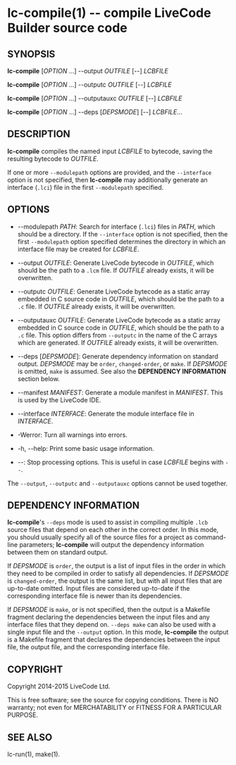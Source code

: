 lc-compile(1) -- compile LiveCode Builder source code
=====================================================

## SYNOPSIS

**lc-compile** [_OPTION_ ...] --output _OUTFILE_ [--] _LCBFILE_

**lc-compile** [_OPTION_ ...] --outputc _OUTFILE_ [--] _LCBFILE_

**lc-compile** [_OPTION_ ...] --outputauxc _OUTFILE_ [--] _LCBFILE_

**lc-compile** [_OPTION_ ...] --deps [_DEPSMODE_] [--] _LCBFILE_...

## DESCRIPTION

**lc-compile** compiles the named input _LCBFILE_ to bytecode, saving the
resulting bytecode to _OUTFILE_.

If one or more `--modulepath` options are provided, and the `--interface` option
is not specified, then **lc-compile** may additionally generate an interface
(`.lci`) file in the first `--modulepath` specified.

## OPTIONS

* --modulepath _PATH_:
  Search for interface (`.lci`) files in _PATH_, which should be a directory.
  If the `--interface` option is not specified, then the first `--modulepath`
  option specified determines the directory in which an interface file may be
  created for _LCBFILE_.

* --output _OUTFILE_:
  Generate LiveCode bytecode in _OUTFILE_, which should be the path to a `.lcm`
  file.  If _OUTFILE_ already exists, it will be overwritten.

* --outputc _OUTFILE_:
  Generate LiveCode bytecode as a static array embedded in C source code in
  _OUTFILE_, which should be the path to a `.c` file.  If _OUTFILE_ already
  exists, it will be overwritten.

* --outputauxc _OUTFILE_:
  Generate LiveCode bytecode as a static array embedded in C source code in
  _OUTFILE_, which should be the path to a `.c` file.  This option differs from
  `--outputc` in the name of the C arrays which are generated. If _OUTFILE_
  already exists, it will be overwritten.
  
* --deps [_DEPSMODE_]:
  Generate dependency information on standard output.  _DEPSMODE_ may
  be `order`, `changed-order`, or `make`.  If _DEPSMODE_ is omitted,
  `make` is assumed.  See also the **DEPENDENCY INFORMATION** section
  below.

* --manifest _MANIFEST_:
  Generate a module manifest in _MANIFEST_.  This is used by the LiveCode IDE.

* --interface _INTERFACE_:
  Generate the module interface file in _INTERFACE_.

* -Werror:
  Turn all warnings into errors.

* -h, --help:
  Print some basic usage information.

* --:
  Stop processing options.  This is useful in case _LCBFILE_ begins with `--`.

The `--output`, `--outputc` and `--outputauxc` options cannot be used together.

## DEPENDENCY INFORMATION

**lc-compile**'s `--deps` mode is used to assist in compiling multiple
`.lcb` source files that depend on each other in the correct order.
In this mode, you should usually specify all of the source files for a
project as command-line parameters; **lc-compile** will output the
dependency information between them on standard output.

If _DEPSMODE_ is `order`, the output is a list of input files in the
order in which they need to be compiled in order to satisfy all
dependencies.  If _DEPSMODE_ is `changed-order`, the output is the
same list, but with all input files that are up-to-date omitted.
Input files are considered up-to-date if the corresponding interface
file is newer than its dependencies.

If _DEPSMODE_ is `make`, or is not specified, then the output is a
Makefile fragment declaring the dependencies between the input files
and any interface files that they depend on.  `--deps make` can also
be used with a single input file and the `--output` option.  In this
mode, **lc-compile** the output is a Makefile fragment that declares
the dependencies between the input file, the output file, and the
corresponding interface file.

## COPYRIGHT

Copyright 2014-2015 LiveCode Ltd.

This is free software; see the source for copying conditions.  There is NO
warranty; not even for MERCHATABILITY or FITNESS FOR A PARTICULAR PURPOSE.

## SEE ALSO

lc-run(1), make(1).
